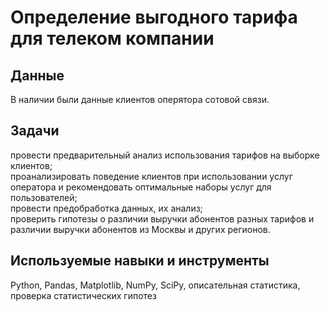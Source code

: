 # Определение выгодного тарифа для телеком компании
  
## Данные  
  
    
В наличии были данные клиентов оперятора сотовой связи.  
  
## Задачи  
  
    
провести предварительный анализ использования тарифов на выборке клиентов;  
проанализировать поведение клиентов при использовании услуг оператора и рекомендовать оптимальные наборы услуг для пользователей;   
провести предобработка данных, их анализ;   
проверить гипотезы о различии выручки абонентов разных тарифов и различии выручки абонентов из Москвы и других регионов.   
  
    
## Используемые навыки и инструменты  
  
Python, Pandas, Matplotlib, NumPy, SciPy, описательная статистика, проверка статистических гипотез
